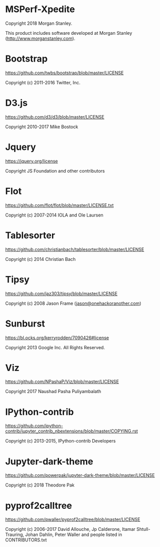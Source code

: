 MSPerf-Xpedite
==============

Copyright 2018 Morgan Stanley.

This product includes software developed at Morgan Stanley (http://www.morganstanley.com).

Bootstrap
=========

https://github.com/twbs/bootstrap/blob/master/LICENSE

Copyright (c) 2011-2016 Twitter, Inc.

D3.js
=====

https://github.com/d3/d3/blob/master/LICENSE

Copyright 2010-2017 Mike Bostock

Jquery
======

https://jquery.org/license

Copyright JS Foundation and other contributors

Flot
====

https://github.com/flot/flot/blob/master/LICENSE.txt

Copyright (c) 2007-2014 IOLA and Ole Laursen

Tablesorter
===========

https://github.com/christianbach/tablesorter/blob/master/LICENSE

Copyright (c) 2014 Christian Bach

Tipsy
=====

https://github.com/jaz303/tipsy/blob/master/LICENSE

Copyright (c) 2008 Jason Frame (jason@onehackoranother.com)

Sunburst
========

https://bl.ocks.org/kerryrodden/7090426#license

Copyright 2013 Google Inc. All Rights Reserved.

Viz
===

https://github.com/NPashaP/Viz/blob/master/LICENSE

Copyright 2017 Naushad Pasha Puliyambalath

IPython-contrib
===============

https://github.com/ipython-contrib/jupyter_contrib_nbextensions/blob/master/COPYING.rst

Copyright (c) 2013-2015, IPython-contrib Developers

Jupyter-dark-theme
===============

https://github.com/powerpak/jupyter-dark-theme/blob/master/LICENSE

Copyright (c) 2018 Theodore Pak

pyprof2calltree
===============

https://github.com/pwaller/pyprof2calltree/blob/master/LICENSE

Copyright (c) 2006-2017 David Allouche, Jp Calderone, Itamar Shtull-Trauring,
Johan Dahlin, Peter Waller and people listed in CONTRIBUTORS.txt
